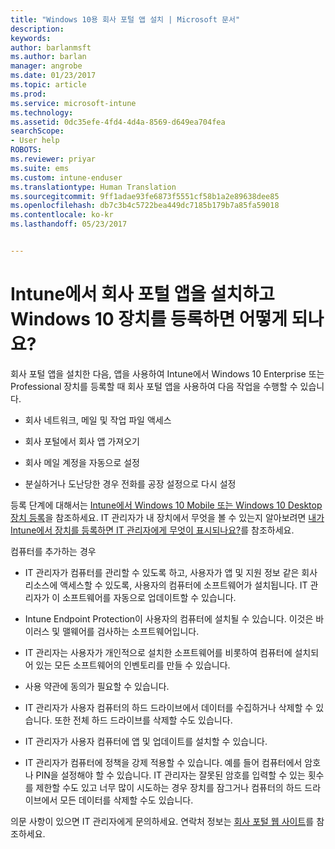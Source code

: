 ```yaml
---
title: "Windows 10용 회사 포털 앱 설치 | Microsoft 문서"
description: 
keywords: 
author: barlanmsft
ms.author: barlan
manager: angrobe
ms.date: 01/23/2017
ms.topic: article
ms.prod: 
ms.service: microsoft-intune
ms.technology: 
ms.assetid: 0dc35efe-4fd4-4d4a-8569-d649ea704fea
searchScope:
- User help
ROBOTS: 
ms.reviewer: priyar
ms.suite: ems
ms.custom: intune-enduser
ms.translationtype: Human Translation
ms.sourcegitcommit: 9ff1adae93fe6873f5551cf58b1a2e89638dee85
ms.openlocfilehash: db7c3b4c5722bea449dc7185b179b7a85fa59018
ms.contentlocale: ko-kr
ms.lasthandoff: 05/23/2017


---
```


# <a name="what-happens-if-you-install-the-company-portal-app-and-enroll-your-windows-10-device-in-intune"></a>Intune에서 회사 포털 앱을 설치하고 Windows 10 장치를 등록하면 어떻게 되나요?

회사 포털 앱을 설치한 다음, 앱을 사용하여 Intune에서 Windows 10 Enterprise 또는 Professional 장치를 등록할 때 회사 포털 앱을 사용하여 다음 작업을 수행할 수 있습니다.

-   회사 네트워크, 메일 및 작업 파일 액세스

-   회사 포털에서 회사 앱 가져오기

-   회사 메일 계정을 자동으로 설정

-   분실하거나 도난당한 경우 전화를 공장 설정으로 다시 설정

등록 단계에 대해서는 [Intune에서 Windows 10 Mobile 또는 Windows 10 Desktop 장치 등록](enroll-your-w10-phone-or-w10-pc-windows.md)을 참조하세요. IT 관리자가 내 장치에서 무엇을 볼 수 있는지 알아보려면 [내가 Intune에서 장치를 등록하면 IT 관리자에게 무엇이 표시되나요?](what-info-can-your-company-see-when-you-enroll-your-device-in-intune.md)를 참조하세요.

컴퓨터를 추가하는 경우

-   IT 관리자가 컴퓨터를 관리할 수 있도록 하고, 사용자가 앱 및 지원 정보 같은 회사 리소스에 액세스할 수 있도록, 사용자의 컴퓨터에 소프트웨어가 설치됩니다. IT 관리자가 이 소프트웨어를 자동으로 업데이트할 수 있습니다.

-   Intune Endpoint Protection이 사용자의 컴퓨터에 설치될 수 있습니다. 이것은 바이러스 및 맬웨어를 검사하는 소프트웨어입니다.

-   IT 관리자는 사용자가 개인적으로 설치한 소프트웨어를 비롯하여 컴퓨터에 설치되어 있는 모든 소프트웨어의 인벤토리를 만들 수 있습니다.

-   사용 약관에 동의가 필요할 수 있습니다.

-   IT 관리자가 사용자 컴퓨터의 하드 드라이브에서 데이터를 수집하거나 삭제할 수 있습니다. 또한 전체 하드 드라이브를 삭제할 수도 있습니다.

-   IT 관리자가 사용자 컴퓨터에 앱 및 업데이트를 설치할 수 있습니다.

-   IT 관리자가 컴퓨터에 정책을 강제 적용할 수 있습니다. 예를 들어 컴퓨터에서 암호나 PIN을 설정해야 할 수 있습니다. IT 관리자는 잘못된 암호를 입력할 수 있는 횟수를 제한할 수도 있고 너무 많이 시도하는 경우 장치를 잠그거나 컴퓨터의 하드 드라이브에서 모든 데이터를 삭제할 수도 있습니다.

의문 사항이 있으면 IT 관리자에게 문의하세요. 연락처 정보는 [회사 포털 웹 사이트](http://portal.manage.microsoft.com)를 참조하세요.


